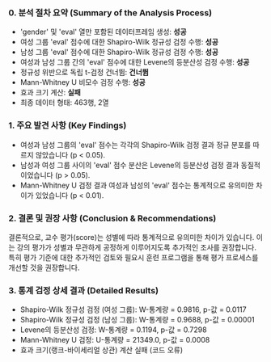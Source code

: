 ### 0. 분석 절차 요약 (Summary of the Analysis Process)
- 'gender' 및 'eval' 열만 포함된 데이터프레임 생성: **성공**
- 여성 그룹 'eval' 점수에 대한 Shapiro-Wilk 정규성 검정 수행: **성공**
- 남성 그룹 'eval' 점수에 대한 Shapiro-Wilk 정규성 검정 수행: **성공**
- 여성과 남성 그룹 간의 'eval' 점수에 대한 Levene의 등분산성 검정 수행: **성공**
- 정규성 위반으로 독립 t-검정 건너뜀: **건너뜀**
- Mann-Whitney U 비모수 검정 수행: **성공**
- 효과 크기 계산: **실패**
- 최종 데이터 형태: 463행, 2열

### 1. 주요 발견 사항 (Key Findings)
- 여성과 남성 그룹의 'eval' 점수는 각각의 Shapiro-Wilk 검정 결과 정규 분포를 따르지 않았습니다 (p < 0.05).
- 남성과 여성 그룹 사이의 'eval' 점수 분산은 Levene의 등분산성 검정 결과 동질적이었습니다 (p > 0.05).
- Mann-Whitney U 검정 결과 여성과 남성의 'eval' 점수는 통계적으로 유의미한 차이가 있었습니다 (p < 0.01).

### 2. 결론 및 권장 사항 (Conclusion & Recommendations)
결론적으로, 교수 평가(score)는 성별에 따라 통계적으로 유의미한 차이가 있습니다. 이는 강의 평가가 성별과 무관하게 공정하게 이루어지도록 추가적인 조사를 권장합니다. 특히 평가 기준에 대한 추가적인 검토와 필요시 훈련 프로그램을 통해 평가 프로세스를 개선할 것을 권장합니다.

### 3. 통계 검정 상세 결과 (Detailed Results)
- Shapiro-Wilk 정규성 검정 (여성 그룹): W-통계량 = 0.9816, p-값 = 0.0117
- Shapiro-Wilk 정규성 검정 (남성 그룹): W-통계량 = 0.9688, p-값 = 0.00001
- Levene의 등분산성 검정: W-통계량 = 0.1194, p-값 = 0.7298
- Mann-Whitney U 검정: U-통계량 = 21349.0, p-값 = 0.0008
- 효과 크기(랭크-바이세리얼 상관) 계산 실패 (코드 오류)